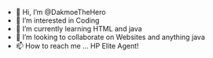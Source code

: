 - 👋 Hi, I’m @DakmoeTheHero
- 👀 I’m interested in Coding 
- 🌱 I’m currently learning HTML and java
- 💞️ I’m looking to collaborate on Websites and anything java
- 📫 How to reach me ...
HP Elite Agent!
<!---
DakmoeTheHero/DakmoeTheHero is a ✨ special ✨ repository because its `README.md` (this file) appears on your GitHub profile.
You can click the Preview link to take a look at your changes.
--->

